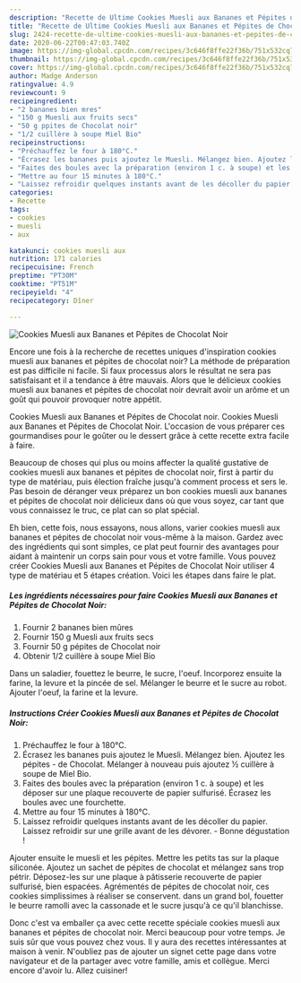 ```yaml
---
description: "Recette de Ultime Cookies Muesli aux Bananes et Pépites de Chocolat Noir"
title: "Recette de Ultime Cookies Muesli aux Bananes et Pépites de Chocolat Noir"
slug: 2424-recette-de-ultime-cookies-muesli-aux-bananes-et-pepites-de-chocolat-noir
date: 2020-06-22T00:47:03.740Z
image: https://img-global.cpcdn.com/recipes/3c646f8ffe22f36b/751x532cq70/cookies-muesli-aux-bananes-et-pepites-de-chocolat-noir-photo-principale-de-la-recette.jpg
thumbnail: https://img-global.cpcdn.com/recipes/3c646f8ffe22f36b/751x532cq70/cookies-muesli-aux-bananes-et-pepites-de-chocolat-noir-photo-principale-de-la-recette.jpg
cover: https://img-global.cpcdn.com/recipes/3c646f8ffe22f36b/751x532cq70/cookies-muesli-aux-bananes-et-pepites-de-chocolat-noir-photo-principale-de-la-recette.jpg
author: Madge Anderson
ratingvalue: 4.9
reviewcount: 9
recipeingredient:
- "2 bananes bien mres"
- "150 g Muesli aux fruits secs"
- "50 g ppites de Chocolat noir"
- "1/2 cuillère à soupe Miel Bio"
recipeinstructions:
- "Préchauffez le four à 180°C."
- "Écrasez les bananes puis ajoutez le Muesli. Mélangez bien. Ajoutez les pépites de Chocolat. Mélanger à nouveau puis ajoutez ½ cuillère à soupe de Miel Bio."
- "Faites des boules avec la préparation (environ 1 c. à soupe) et les déposer sur une plaque recouverte de papier sulfurisé. Écrasez les boules avec une fourchette."
- "Mettre au four 15 minutes à 180°C."
- "Laissez refroidir quelques instants avant de les décoller du papier. Laissez refroidir sur une grille avant de les dévorer. Bonne dégustation !"
categories:
- Recette
tags:
- cookies
- muesli
- aux

katakunci: cookies muesli aux 
nutrition: 171 calories
recipecuisine: French
preptime: "PT30M"
cooktime: "PT51M"
recipeyield: "4"
recipecategory: Dîner

---
```



![Cookies Muesli aux Bananes et Pépites de Chocolat Noir](https://img-global.cpcdn.com/recipes/3c646f8ffe22f36b/751x532cq70/cookies-muesli-aux-bananes-et-pepites-de-chocolat-noir-photo-principale-de-la-recette.jpg)

Encore une fois à la recherche de recettes uniques d'inspiration cookies muesli aux bananes et pépites de chocolat noir? La méthode de préparation est pas difficile ni facile. Si faux processus alors le résultat ne sera pas satisfaisant et il a tendance à être mauvais. Alors que le délicieux cookies muesli aux bananes et pépites de chocolat noir devrait avoir un arôme et un goût qui pouvoir provoquer notre appétit.

Cookies Muesli aux Bananes et Pépites de Chocolat noir. Cookies Muesli aux Bananes et Pépites de Chocolat Noir. L&#39;occasion de vous préparer ces gourmandises pour le goûter ou le dessert grâce à cette recette extra facile à faire.

Beaucoup de choses qui plus ou moins affecter la qualité gustative de cookies muesli aux bananes et pépites de chocolat noir, first à partir du type de matériau, puis élection fraîche jusqu'à comment process et sers le. Pas besoin de déranger veux préparez un bon cookies muesli aux bananes et pépites de chocolat noir délicieux dans où que vous soyez, car tant que vous connaissez le truc, ce plat can so plat spécial.


Eh bien, cette fois, nous essayons, nous allons, varier cookies muesli aux bananes et pépites de chocolat noir vous-même à la maison. Gardez avec des ingrédients qui sont simples, ce plat peut fournir des avantages pour aidant à maintenir un corps sain pour vous et votre famille. Vous pouvez créer Cookies Muesli aux Bananes et Pépites de Chocolat Noir utiliser 4 type de matériau et 5 étapes création. Voici les étapes dans faire le plat.

<!--inarticleads1-->

##### Les ingrédients nécessaires pour faire Cookies Muesli aux Bananes et Pépites de Chocolat Noir:

1. Fournir 2 bananes bien mûres
1. Fournir 150 g Muesli aux fruits secs
1. Fournir 50 g pépites de Chocolat noir
1. Obtenir 1/2 cuillère à soupe Miel Bio


Dans un saladier, fouettez le beurre, le sucre, l&#39;oeuf. Incorporez ensuite la farine, la levure et la pincée de sel. Mélanger le beurre et le sucre au robot. Ajouter l&#39;oeuf, la farine et la levure. 

<!--inarticleads2-->

##### Instructions Créer Cookies Muesli aux Bananes et Pépites de Chocolat Noir:

1. Préchauffez le four à 180°C.
1. Écrasez les bananes puis ajoutez le Muesli. Mélangez bien. Ajoutez les pépites - de Chocolat. Mélanger à nouveau puis ajoutez ½ cuillère à soupe de Miel Bio.
1. Faites des boules avec la préparation (environ 1 c. à soupe) et les déposer sur une plaque recouverte de papier sulfurisé. Écrasez les boules avec une fourchette.
1. Mettre au four 15 minutes à 180°C.
1. Laissez refroidir quelques instants avant de les décoller du papier. Laissez refroidir sur une grille avant de les dévorer. - Bonne dégustation !


Ajouter ensuite le muesli et les pépites. Mettre les petits tas sur la plaque siliconée. Ajoutez un sachet de pépites de chocolat et mélangez sans trop pétrir. Déposez-les sur une plaque à pâtisserie recouverte de papier sulfurisé, bien espacées. Agrémentés de pépites de chocolat noir, ces cookies simplissimes à réaliser se conservent. dans un grand bol, fouetter le beurre ramolli avec la cassonade et le sucre jusqu&#39;à ce qu&#39;il blanchisse. 


Donc c'est va emballer ça avec cette recette spéciale cookies muesli aux bananes et pépites de chocolat noir. Merci beaucoup pour votre temps. Je suis sûr que vous pouvez chez vous. Il y aura des recettes  intéressantes at maison à venir. N'oubliez pas de ajouter un signet cette page dans votre navigateur et de la partager avec votre famille, amis et collègue. Merci encore d'avoir lu. Allez cuisiner!
